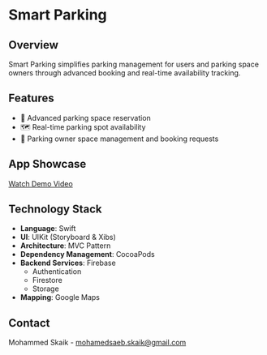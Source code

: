# Smart Parking

## Overview
Smart Parking simplifies parking management for users and parking space owners through advanced booking and real-time availability tracking.

## Features
- 📅 Advanced parking space reservation
- 🗺️ Real-time parking spot availability
- 🏢 Parking owner space management and booking requests

## App Showcase
[Watch Demo Video](https://www.youtube.com/watch?v=VPurL9W_nMA)

## Technology Stack
- **Language**: Swift
- **UI**: UIKit (Storyboard & Xibs)
- **Architecture**: MVC Pattern
- **Dependency Management**: CocoaPods
- **Backend Services**: Firebase
  - Authentication
  - Firestore
  - Storage
- **Mapping**: Google Maps
  
## Contact
Mohammed Skaik - mohamedsaeb.skaik@gmail.com
